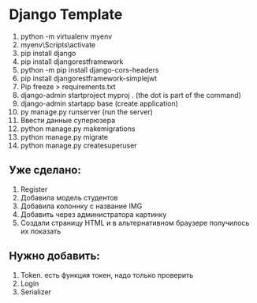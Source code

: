 # Django Template
1. python -m virtualenv myenv
2. myenv\Scripts\activate 
3. pip install django
4. pip install djangorestframework
5. python -m pip install django-cors-headers
6. pip install djangorestframework-simplejwt
7. Pip freeze >  requirements.txt
8. django-admin startproject myproj .    (the dot is part of the command)
9. django-admin startapp base	(create application)
10. py manage.py runserver  (run the server)
11. Ввести данные суперюзера
12. python manage.py makemigrations
13. python manage.py migrate  
14. python manage.py createsuperuser



## Уже сделано:
1. Register
2. Добавила модель студентов
3. Добавила колоннку с название IMG
4. Добавить через администратора картинку
5. Создали страницу HTML и в альтернативном браузере получилось их показать

## Нужно добавить:
1. Token. есть функция токен, надо только проверить
2. Login
3. Serializer